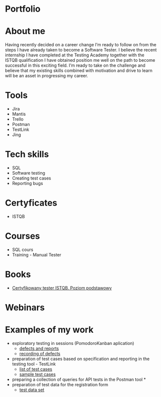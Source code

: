 # Portfolio
# About me
Having recently decided on a career change I’m ready to follow on from the steps I have already taken to become a Software Tester. I believe the recent internship I have completed at the Testing Academy together with the ISTQB qualification I have obtained position me well on the path to become successful in this exciting field. I’m ready to take on the challenge and believe that my existing skills combined with motivation and drive to learn will be an asset in progressing my career.
# Tools
* Jira
* Mantis
* Trello
* Postman
* TestLink
* Jing
# Tech skills
* SQL
* Software testing
* Creating test cases
* Reporting bugs
# Certyficates
* ISTQB
# Courses
* SQL cours
* Training - Manual Tester
# Books
* [Certyfikowany tester ISTQB. Poziom podstawowy](https://helion.pl/ksiazki/certyfikowany-tester-istqb-poziom-podstawowy-adam-roman-lucjan-stapp,ctispv.htm#format/d)
# Webinars
# Examples of my work
* exploratory testing in sessions (PomodoroKanban aplication)
  * [defects and reports](https://drive.google.com/drive/folders/17zWQ0xgQ4SnpGDhlpMZhQdiY26AMVcLC?usp=sharing)
  * [recording of defects](https://drive.google.com/drive/u/0/folders/1L0l2j63QcR3fSOdmlxJJhj8jjbGV_JtJ)
* preparation of test cases based on specification and reporting in the testing tool - TestLink
  * [list of test cases](https://drive.google.com/drive/u/0/folders/1VnQpFcs15iVIq2Kmi5p5_ZNgh8_qooat)
  * [sample test cases](https://drive.google.com/drive/u/0/folders/1fWEoNWvFhDre-sqG_tVeg4K5B1VcuTrH)
* preparing a collection of queries for API tests in the Postman tool
  * 
* preparation of test data for the registration form
  * [test data set](https://drive.google.com/drive/u/0/folders/1EF2So4YCUkSDOhD5p7q08ASmFReC3L0U)
 
